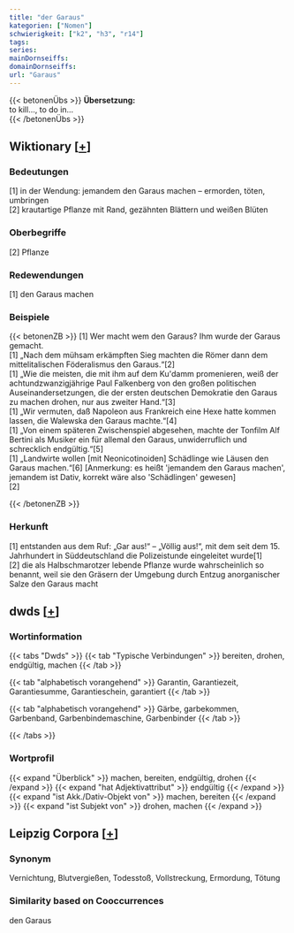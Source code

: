 ```yaml
---
title: "der Garaus"
kategorien: ["Nomen"]
schwierigkeit: ["k2", "h3", "r14"]
tags:
series:
mainDornseiffs:
domainDornseiffs:
url: "Garaus"
---
```


{{< betonenÜbs >}}
**Übersetzung:**  
to kill..., to do in...  
{{< /betonenÜbs >}}

## Wiktionary [[+](https://de.wiktionary.org/wiki/Garaus)]

### Bedeutungen
[1] in der Wendung: jemandem den Garaus machen – ermorden, töten, umbringen  
[2] krautartige Pflanze mit Rand, gezähnten Blättern und weißen Blüten  

### Oberbegriffe
[2] Pflanze  

### Redewendungen
[1] den Garaus machen  

### Beispiele
{{< betonenZB >}}
[1] Wer macht wem den Garaus? Ihm wurde der Garaus gemacht.  
[1] „Nach dem mühsam erkämpften Sieg machten die Römer dann dem mittelitalischen Föderalismus den Garaus.“[2]  
[1] „Wie die meisten, die mit ihm auf dem Ku'damm promenieren, weiß der achtundzwanzigjährige Paul Falkenberg von den großen politischen Auseinandersetzungen, die der ersten deutschen Demokratie den Garaus zu machen drohen, nur aus zweiter Hand.“[3]  
[1] „Wir vermuten, daß Napoleon aus Frankreich eine Hexe hatte kommen lassen, die Walewska den Garaus machte.“[4]  
[1] „Von einem späteren Zwischenspiel abgesehen, machte der Tonfilm Alf Bertini als Musiker ein für allemal den Garaus, unwiderruflich und schrecklich endgültig.“[5]  
[1] „Landwirte wollen [mit Neonicotinoiden] Schädlinge wie Läusen den Garaus machen.“[6] [Anmerkung: es heißt 'jemandem den Garaus machen', jemandem ist Dativ, korrekt wäre also 'Schädlingen' gewesen]  
[2]  

{{< /betonenZB >}}
### Herkunft
[1] entstanden aus dem Ruf: „Gar aus!“ – „Völlig aus!“, mit dem seit dem 15. Jahrhundert in Süddeutschland die Polizeistunde eingeleitet wurde[1]  
[2] die als Halbschmarotzer lebende Pflanze wurde wahrscheinlich so benannt, weil sie den Gräsern der Umgebung durch Entzug anorganischer Salze den Garaus macht  



## dwds [[+](https://www.dwds.de/wb/Garaus)]

### Wortinformation
{{< tabs "Dwds" >}}
{{< tab "Typische Verbindungen" >}}
bereiten, drohen, endgültig, machen
{{< /tab >}}

{{< tab "alphabetisch vorangehend" >}}
Garantin, Garantiezeit, Garantiesumme, Garantieschein, garantiert
{{< /tab >}}

{{< tab "alphabetisch vorangehend" >}}
Gärbe, garbekommen, Garbenband, Garbenbindemaschine, Garbenbinder
{{< /tab >}}

{{< /tabs >}}

### Wortprofil
{{< expand "Überblick" >}} machen, bereiten, endgültig, drohen {{< /expand >}}
{{< expand "hat Adjektivattribut" >}} endgültig {{< /expand >}}
{{< expand "ist Akk./Dativ-Objekt von" >}} machen, bereiten {{< /expand >}}
{{< expand "ist Subjekt von" >}} drohen, machen {{< /expand >}}

## Leipzig Corpora [[+](https://corpora.uni-leipzig.de/en/res?word=Garaus&corpusId=deu_newscrawl-public_2018)]


### Synonym
Vernichtung, Blutvergießen, Todesstoß, Vollstreckung, Ermordung, Tötung


### Similarity based on Cooccurrences
den Garaus

